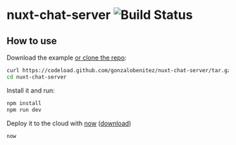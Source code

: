 # nuxt-chat-server ![Build Status](https://travis-ci.org/gonzalobenitez/nuxt-chat-server.svg?branch=master)

## How to use

Download the example [or clone the repo](https://github.com/gonzalobenitez/nuxt-chat-server):

```bash
curl https://codeload.github.com/gonzalobenitez/nuxt-chat-server/tar.gz/master | tar -xz
cd nuxt-chat-server
```

Install it and run:

```bash
npm install
npm run dev
```

Deploy it to the cloud with [now](https://zeit.co/now) ([download](https://zeit.co/download))

```bash
now
```